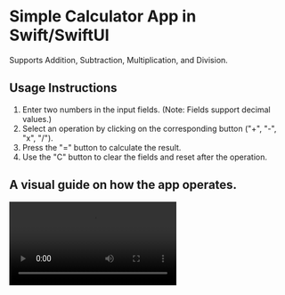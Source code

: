 <h1>Simple Calculator App in Swift/SwiftUI</h1>
<p>Supports Addition, Subtraction, Multiplication, and Division.</p>
<h2>Usage Instructions</h2>
<ol>
  <li>Enter two numbers in the input fields. (Note: Fields support decimal values.)</li>
  <li>Select an operation by clicking on the corresponding button ("+", "-", "x", "/").</li>
  <li>Press the "=" button to calculate the result.</li>
  <li>Use the "C" button to clear the fields and reset after the operation.</li>
</ol>
<h2>A visual guide on how the app operates.</h2>
<video autoplay src="https://github.com/user-attachments/assets/f0f1c645-4d27-484c-a42f-385f3f0f4930" alt="Splash Screen" width="300">
<p>Enjoy using the app!</p>
